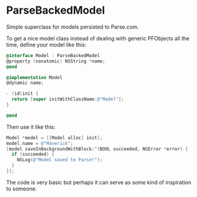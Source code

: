 ParseBackedModel
================

Simple superclass for models persisted to Parse.com.

To get a nice model class instead of dealing with generic PFObjects all the time, define your model like this:

```objective-c
@interface Model : ParseBackedModel
@property (nonatomic) NSString *name;
@end

@implementation Model
@dynamic name;

- (id)init {
  return [super initWithClassName:@"Model"];
}

@end
```

Then use it like this:

```objective-c
Model *model = [[Model alloc] init];
model.name = @"Maverick";
[model saveInBackgroundWithBlock:^(BOOL succeeded, NSError *error) {
  if (succeeded) {
    NSLog(@"Model saved to Parse!");
  }
}];
```

The code is very basic but perhaps it can serve as some kind of inspiration to someone.
